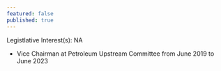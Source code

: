```yaml
---
featured: false
published: true
---
```

Legistlative Interest(s): NA

* Vice Chairman at Petroleum Upstream Committee from June 2019 to June 2023
